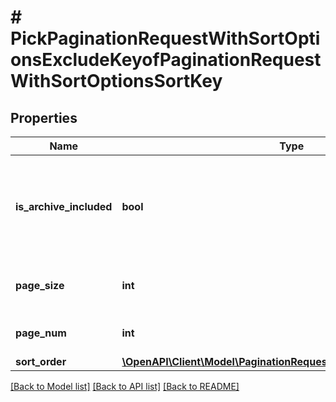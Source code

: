 # # PickPaginationRequestWithSortOptionsExcludeKeyofPaginationRequestWithSortOptionsSortKey

## Properties

Name | Type | Description | Notes
------------ | ------------- | ------------- | -------------
**is_archive_included** | **bool** | Denotes if archived records should be included in the response payload | [optional]
**page_size** | **int** | Denotes the number of records per page | [optional]
**page_num** | **int** | Denotes the page number | [optional]
**sort_order** | [**\OpenAPI\Client\Model\PaginationRequestWithSortOptionsSortOrder**](PaginationRequestWithSortOptionsSortOrder.md) |  | [optional]

[[Back to Model list]](../../README.md#models) [[Back to API list]](../../README.md#endpoints) [[Back to README]](../../README.md)
